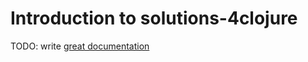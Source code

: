 # Introduction to solutions-4clojure

TODO: write [great documentation](http://jacobian.org/writing/what-to-write/)
